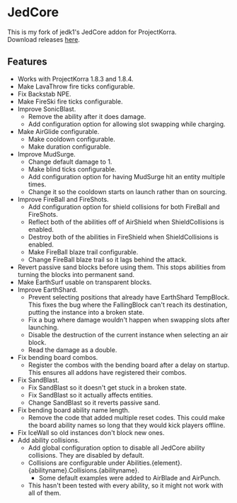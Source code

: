 # JedCore
This is my fork of jedk1's JedCore addon for ProjectKorra.  
Download releases [here](https://github.com/plushmonkey/JedCore/releases).  

## Features
- Works with ProjectKorra 1.8.3 and 1.8.4.
- Make LavaThrow fire ticks configurable.
- Fix Backstab NPE.
- Make FireSki fire ticks configurable.
- Improve SonicBlast.
  - Remove the ability after it does damage.
  - Add configuration option for allowing slot swapping while charging.
- Make AirGlide configurable.
  - Make cooldown configurable.
  - Make duration configurable.
- Improve MudSurge.
  - Change default damage to 1.
  - Make blind ticks configurable.
  - Add configuration option for having MudSurge hit an entity multiple times.
  - Change it so the cooldown starts on launch rather than on sourcing.
- Improve FireBall and FireShots.
  - Add configuration option for shield collisions for both FireBall and FireShots.
  - Reflect both of the abilities off of AirShield when ShieldCollisions is enabled.
  - Destroy both of the abilities in FireShield when ShieldCollisions is enabled.
  - Make FireBall blaze trail configurable.
  - Change FireBall blaze trail so it lags behind the attack.
- Revert passive sand blocks before using them. This stops abilities from turning the blocks into permanent sand.
- Make EarthSurf usable on transparent blocks.
- Improve EarthShard.
  - Prevent selecting positions that already have EarthShard TempBlock. This fixes the bug where the FallingBlock can't reach its destination, putting the instance into a broken state.
  - Fix a bug where damage wouldn't happen when swapping slots after launching.
  - Disable the destruction of the current instance when selecting an air block.
  - Read the damage as a double.
- Fix bending board combos.
  - Register the combos with the bending board after a delay on startup. This ensures all addons have registered their combos.
- Fix SandBlast.
  - Fix SandBlast so it doesn't get stuck in a broken state.
  - Fix SandBlast so it actually affects entities.
  - Change SandBlast so it reverts passive sand.
- Fix bending board ability name length.
  - Remove the code that added multiple reset codes. This could make the board ability names so long that they would kick players offline.
- Fix IceWall so old instances don't block new ones. 
- Add ability collisions.
  - Add global configuration option to disable all JedCore ability collisions. They are disabled by default.
  - Collisions are configurable under Abilities.{element}.{abilityname}.Collisions.{abilityname}.
    - Some default examples were added to AirBlade and AirPunch.
  - This hasn't been tested with every ability, so it might not work with all of them.
